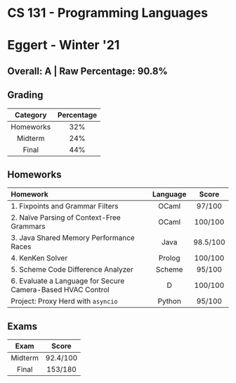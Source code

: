 # CS 131 - Programming Languages

# Eggert - Winter '21

## Overall: A | Raw Percentage: 90.8%

## Grading

| Category | Percentage |
|:---:|:---:|
| Homeworks | 32% |
| Midterm | 24% |
| Final | 44% |

## Homeworks

| Homework | Language | Score |
|:---|:---:|:---:|
| 1. Fixpoints and Grammar Filters | OCaml | 97/100 |
| 2. Naïve Parsing of Context-Free Grammars | OCaml | 100/100 |
| 3. Java Shared Memory Performance Races | Java | 98.5/100 |
| 4. KenKen Solver | Prolog | 100/100 |
| 5. Scheme Code Difference Analyzer | Scheme | 95/100 |
| 6. Evaluate a Language for Secure Camera-Based HVAC Control | D | 100/100 |
| Project: Proxy Herd with `asyncio` | Python | 95/100 |

## Exams

| Exam | Score |
|:---:|:---:|
| Midterm | 92.4/100 |
| Final | 153/180 |
